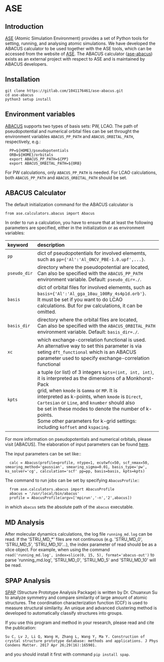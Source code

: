 # ASE

## Introduction

[ASE](https://wiki.fysik.dtu.dk/ase/) (Atomic Simulation Environment) provides a set of Python tools for setting, running, and analysing atomic simulations. We have developed the ABACUS calculator to be used together with the ASE tools, which can be accessed from the website of [ASE](https://wiki.fysik.dtu.dk/ase/). The ABACUS calculator ([ase-abacus](https://gitlab.com/1041176461/ase-abacus )) exists as an external project with respect to ASE and is maintained by ABACUS developers.

## Installation

```
git clone https://gitlab.com/1041176461/ase-abacus.git
cd ase-abacus
python3 setup install
```

## Environment variables

[ABACUS](http://abacus.ustc.edu.cn) supports two types of basis sets: PW, LCAO. The path of pseudopotential and numerical orbital files can be set throught the environment variables `ABACUS_PP_PATH` and `ABACUS_ORBITAL_PATH`, respectively, e.g.:

```
  PP=${HOME}/pseudopotentials
  ORB=${HOME}/orbitals
  export ABACUS_PP_PATH=${PP}
  export ABACUS_ORBITAL_PATH=${ORB}
```
 
For PW calculations, only `ABACUS_PP_PATH` is needed. For LCAO calculations, both `ABACUS_PP_PATH` and `ABACUS_ORBITAL_PATH` should be set.

## ABACUS Calculator

The default initialization command for the ABACUS calculator is

```
from ase.calculators.abacus import Abacus
```

In order to run a calculation, you have to ensure that at least the following parameters are specified, either in the initialization or as environment variables:

|keyword         |description
|:---------------|:----------------------------------------------------------
|`pp`            |dict of pseudopotentials for involved elememts, <br> such as `pp={'Al':'Al_ONCV_PBE-1.0.upf',...}`.
|`pseudo_dir`    |directory where the pseudopotential are located, <br> Can also be specified with the `ABACUS_PP_PATH` <br> environment variable. Default: `pseudo_dir=./`.
|`basis`         |dict of orbital files for involved elememts, such as <br> `basis={'Al':'Al_gga_10au_100Ry_4s4p1d.orb'}`.<br> It must be set if you want to do LCAO <br> calculations. But for pw calculations, it can be omitted.
|`basis_dir`     |directory where the orbital files are located, <br> Can also be specified with the `ABACUS_ORBITAL_PATH`<br> environment variable. Default: `basis_dir=./`.
|`xc`            |which exchange-correlation functional is used.<br> An alternative way to set this parameter is via <br> seting `dft_functional` which is an ABACUS <br> parameter used to specify exchange-correlation <br> functional
|`kpts`          |a tuple (or list) of 3 integers `kpts=(int, int, int)`, <br>it is interpreted as the dimensions of a Monkhorst-Pack <br>  grid, when `kmode` is `Gamma` or `MP`. It is <br>  interpreted as k-points, when `kmode` is `Direct`,<br>  `Cartesian` or `Line`, and `knumber` should also<br>  be set in these modes to denote the number of k-points.<br>  Some other parameters for k-grid settings:<br>  including `koffset` and `kspacing`.

For more information on pseudopotentials and numerical orbitals, please visit [ABACUS]. The elaboration of input parameters can be found [here](../input_files/input-main.md).


The input parameters can be set like::
```
  calc = Abacus(profile=profile, ntype=1, ecutwfc=50, scf_nmax=50, smearing_method='gaussian', smearing_sigma=0.01, basis_type='pw', ks_solver='cg', calculation='scf' pp=pp, basis=basis, kpts=kpts)
```

The command to run jobs can be set by specifying `AbacusProfile`::

```
  from ase.calculators.abacus import AbacusProfile
  abacus = '/usr/local/bin/abacus'
  profile = AbacusProfile(argv=['mpirun','-n','2',abacus])
```

in which `abacus` sets the absolute path of the `abacus` executable.

## MD Analysis
After molecular dynamics calculations, the log file `running_md.log` can be read. If the 'STRU_MD_*' files are not continuous (e.g. 'STRU_MD_0', 'STRU_MD_5', 'STRU_MD_10'...), the index parameter of read should be as a slice object. For example, when using the command `read('running_md.log', index=slice(0, 15, 5), format='abacus-out')` to parse 'running_md.log', 'STRU_MD_0', 'STRU_MD_5' and 'STRU_MD_10' will be read.


## SPAP Analysis

[SPAP](https://github.com/chuanxun/StructurePrototypeAnalysisPackage) (Structure Prototype Analysis Package) is written by Dr. Chuanxun Su to analyze symmetry and compare similarity of large amount of atomic structures. The coordination characterization function (CCF) is used to 
measure structural similarity. An unique and advanced clustering method is developed to automatically classify structures into groups. 


If you use this program and method in your research, please read and cite the publication:

`Su C, Lv J, Li Q, Wang H, Zhang L, Wang Y, Ma Y. Construction of crystal structure prototype database: methods and applications. J Phys Condens Matter. 2017 Apr 26;29(16):165901.`

and you should install it first with command `pip install spap`.

